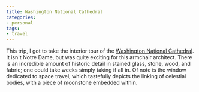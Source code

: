 ```yaml
---
title: Washington National Cathedral
categories:
- personal
tags:
- travel
---
```


This trip, I got to take the interior tour of the [Washington National Cathedral][1].  It isn't Notre Dame, but was quite exciting for this armchair architect.  There is an incredible amount of historic detail in stained glass, stone, wood, and fabric; one could take weeks simply taking if all in.  Of note is the window dedicated to space travel, which tastefully depicts the linking of celestial bodies, with a piece of moonstone embedded within.

   [1]: http://www.cathedral.org/cathedral/

